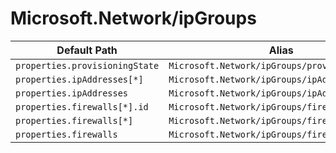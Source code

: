 # Microsoft.Network/ipGroups

| Default Path | Alias |
|---|---|
| `properties.provisioningState` | `Microsoft.Network/ipGroups/provisioningState` |
| `properties.ipAddresses[*]` | `Microsoft.Network/ipGroups/ipAddresses[*]` |
| `properties.ipAddresses` | `Microsoft.Network/ipGroups/ipAddresses` |
| `properties.firewalls[*].id` | `Microsoft.Network/ipGroups/firewalls[*].id` |
| `properties.firewalls[*]` | `Microsoft.Network/ipGroups/firewalls[*]` |
| `properties.firewalls` | `Microsoft.Network/ipGroups/firewalls` |

